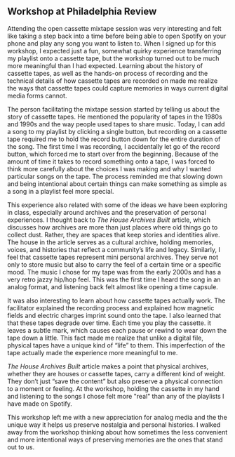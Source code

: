 ## Workshop at Philadelphia Review ##

Attending the open cassette mixtape session was very interesting and felt like taking a step back into a time before being able to open Spotify on your phone and play any song you want to listen to. When I signed up for this workshop, I expected just a fun, somewhat quirky experience transferring my playlist onto a cassette tape, but the workshop turned out to be much more meaningful than I had expected. Learning about the history of cassette tapes, as well as the hands-on process of recording and the technical details of how cassette tapes are recorded on made me realize the ways that cassette tapes could capture memories in ways current digital media forms cannot.

The person facilitating the mixtape session started by telling us about the story of cassette tapes. He mentioned the popularity of tapes in the 1980s and 1990s and the way people used tapes to share music. Today, I can add a song to my playlist by clicking a single button, but recording on a cassette tape required me to hold the record button down for the entire duration of the song. The first time I was recording, I accidentally let go of the record button, which forced me to start over from the beginning. Because of the amount of time it takes to record something onto a tape, I was forced to think more carefully about the choices I was making and why I wanted particular songs on the tape. The process reminded me that slowing down and being intentional about certain things can make something as simple as a song in a playlist feel more special.

This experience also related with some of the ideas we have been exploring in class, especially around archives and the preservation of personal experiences. I thought back to *The House Archives Built* article, which discusses how archives are more than just places where old things go to collect dust. Rather, they are spaces that keep stories and identities alive. The house in the article serves as a cultural archive, holding memories, voices, and histories that reflect a community’s life and legacy. Similarly, I feel that cassette tapes represent mini personal archives. They serve not only to store music but also to carry the feel of a certain time or a specific mood. The music I chose for my tape was from the early 2000s and has a very retro jazzy hip/hop feel. This was the first time I heard the song in an analog format, and listening back felt almost like opening a time capsule.

It was also interesting to learn about how cassette tapes actually work. The facilitator explained the recording process and explained how magnetic fields and electric charges imprint sound onto the tape. I also learned that that these tapes degrade over time. Each time you play the cassette. it leaves a subtle mark, which causes each pause or rewind to wear down the tape down a little. This fact made me realize that unlike a digital file, physical tapes have a unique kind of “life” to them. This imperfection of the tape actually made the experience more meaningful to me.

*The House Archives Built* article makes a point that physical archives, whether they are houses or cassette tapes, carry a different kind of weight. They don’t just “save the content” but also preserve a physical connection to a moment or feeling. At the workshop, holding the cassette in my hand and listening to the songs I chose felt more "real" than any of the playlists I have made on Spotify. 

This workshop left me with a new appreciation for analog media and the the unique way it helps us preserve nostalgia and personal histories. I walked away from the workshop thinking about how sometimes the less convenient and more intentional ways of preserving memories are the ones that stand out to us.
